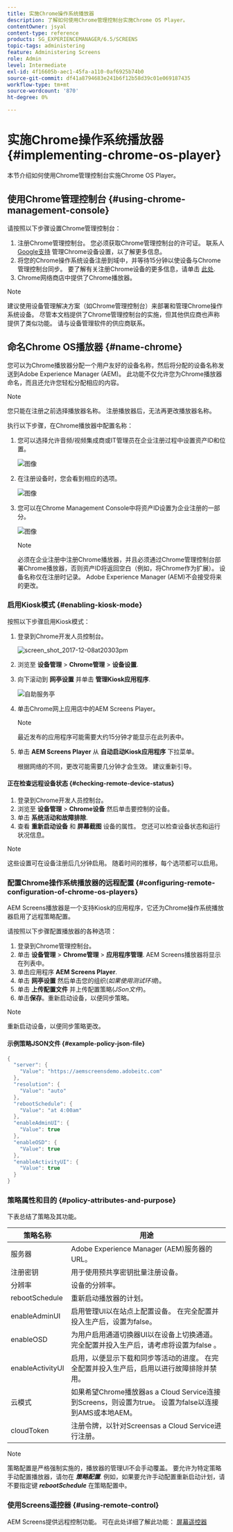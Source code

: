 ```yaml
---
title: 实施Chrome操作系统播放器
description: 了解如何使用Chrome管理控制台实施Chrome OS Player。
contentOwner: jsyal
content-type: reference
products: SG_EXPERIENCEMANAGER/6.5/SCREENS
topic-tags: administering
feature: Administering Screens
role: Admin
level: Intermediate
exl-id: 4f16605b-aec1-45fa-a110-0af6925b74b0
source-git-commit: df41a8794683e241b6f12b58d39c01e069187435
workflow-type: tm+mt
source-wordcount: '870'
ht-degree: 0%

---
```


# 实施Chrome操作系统播放器 {#implementing-chrome-os-player}

本节介绍如何使用Chrome管理控制台实施Chrome OS Player。

## 使用Chrome管理控制台 {#using-chrome-management-console}

请按照以下步骤设置Chrome管理控制台：

1. 注册Chrome管理控制台。 您必须获取Chrome管理控制台的许可证。 联系人 [Google支持](https://support.google.com/chrome/a/answer/1375678?hl=en&amp;ref_topic=2935995) 管理Chrome设备设置，以了解更多信息。
1. 将您的Chrome操作系统设备注册到域中，并等待15分钟以使设备与Chrome管理控制台同步。 要了解有关注册Chrome设备的更多信息，请单击 [此处](https://support.google.com/chrome/a/answer/1360534?hl=en).
1. Chrome网络商店中提供了Chrome播放器。

>[!NOTE]
>
>建议使用设备管理解决方案（如Chrome管理控制台）来部署和管理Chrome操作系统设备。 尽管本文档提供了Chrome管理控制台的实施，但其他供应商也声称提供了类似功能。 请与设备管理软件的供应商联系。

## 命名Chrome OS播放器 {#name-chrome}

您可以为Chrome播放器分配一个用户友好的设备名称，然后将分配的设备名称发送到Adobe Experience Manager (AEM)。 此功能不仅允许您为Chrome播放器命名，而且还允许您轻松分配相应的内容。

>[!NOTE]
>您只能在注册之前选择播放器名称。 注册播放器后，无法再更改播放器名称。

执行以下步骤，在Chrome播放器中配置名称：

1. 您可以选择允许音频/视频集成商或IT管理员在企业注册过程中设置资产ID和位置。

   ![图像](/help/user-guide/assets/chrome-device/chrome1.png)

1. 在注册设备时，您会看到相应的选项。

   ![图像](/help/user-guide/assets/chrome-device/chrome2.jpg)

1. 您可以在Chrome Management Console中将资产ID设置为企业注册的一部分。

   ![图像](/help/user-guide/assets/chrome-device/chrome3.png)

   >[!NOTE]
   >必须在企业注册中注册Chrome播放器，并且必须通过Chrome管理控制台部署Chrome播放器，否则资产ID将返回空白（例如，将Chrome作为扩展）。 设备名称仅在注册时记录。 Adobe Experience Manager (AEM)不会接受将来的更改。

### 启用Kiosk模式 {#enabling-kiosk-mode}

按照以下步骤启用Kiosk模式：

1. 登录到Chrome开发人员控制台。

   ![screen_shot_2017-12-08at20303pm](assets/screen_shot_2017-12-08at20303pm.png)

1. 浏览至 **设备管理** > **Chrome管理** > **设备设置**.
1. 向下滚动到 **网亭设置** 并单击 **管理Kiosk应用程序**.

   ![自助服务亭](assets/kiosk.png)

1. 单击Chrome网上应用店中的AEM Screens Player。

   >[!NOTE]
   >
   >最近发布的应用程序可能需要大约15分钟才能显示在此列表中。

1. 单击 **AEM Screens Player** 从 **自动启动Kiosk应用程序** 下拉菜单。

   根据网络的不同，更改可能需要几分钟才会生效。 建议重新引导。

#### 正在检查远程设备状态 {#checking-remote-device-status}

1. 登录到Chrome开发人员控制台。
1. 浏览至 **设备管理** > **Chrome设备** 然后单击要控制的设备。
1. 单击 **系统活动和故障排除**.
1. 查看 **重新启动设备** 和 **屏幕截图** 设备的属性。 您还可以检查设备状态和运行状况信息。

>[!NOTE]
>
>这些设置可在设备注册后几分钟启用。 随着时间的推移，每个选项都可以启用。

### 配置Chrome操作系统播放器的远程配置 {#configuring-remote-configuration-of-chrome-os-players}

AEM Screens播放器是一个支持Kiosk的应用程序，它还为Chrome操作系统播放器启用了远程策略配置。

请按照以下步骤配置播放器的各种选项：

1. 登录到Chrome管理控制台。
1. 单击 **设备管理** > **Chrome管理** > **应用程序管理**. AEM Screens播放器将显示在列表中。
1. 单击应用程序 **AEM Screens Player**.
1. 单击 **网亭设置** 然后单击您的组织(*如果使用测试环境*)。
1. 单击 **上传配置文件** 并上传配置策略(*JSon文件*)。
1. 单击&#x200B;**保存**。重新启动设备，以便同步策略。

>[!NOTE]
>
>重新启动设备，以便同步策略更改。

#### 示例策略JSON文件 {#example-policy-json-file}

```java
{
  "server": {
    "Value": "https://aemscreensdemo.adobeitc.com"
  },
  "resolution": {
    "Value": "auto"
  },
  "rebootSchedule": {
    "Value": "at 4:00am"
  },
  "enableAdminUI": {
    "Value": true
  },
  "enableOSD": {
    "Value": true
  },
  "enableActivityUI": {
    "Value": true
  }
}
```

### 策略属性和目的 {#policy-attributes-and-purpose}

下表总结了策略及其功能。

| **策略名称** | **用途** |
|---|---|
| 服务器 | Adobe Experience Manager (AEM)服务器的URL。 |
| 注册密钥 | 用于使用预共享密钥批量注册设备。 |
| 分辨率 | 设备的分辨率。 |
| rebootSchedule | 重新启动播放器的计划。 |
| enableAdminUI | 启用管理UI以在站点上配置设备。 在完全配置并投入生产后，设置为false。 |
| enableOSD | 为用户启用通道切换器UI以在设备上切换通道。 完全配置并投入生产后，请考虑将设置为false 。 |
| enableActivityUI | 启用，以便显示下载和同步等活动的进度。 在完全配置并投入生产后，启用以进行故障排除并禁用。 |
| 云模式 | 如果希望Chrome播放器as a Cloud Service连接到Screens，则设置为true。 设置为false以连接到AMS或本地AEM。 |
| cloudToken | 注册令牌，以针对Screensas a Cloud Service进行注册。 |

>[!NOTE]
>
>策略配置是严格强制实施的，播放器的管理UI不会手动覆盖。 要允许为特定策略手动配置播放器，请勿在 ***策略配置***. 例如，如果要允许手动配置重新启动计划，请不要指定键 ***rebootSchedule*** 在策略配置中。

### 使用Screens遥控器 {#using-remote-control}

AEM Screens提供远程控制功能。 可在此处详细了解此功能： [屏幕遥控器](implementing-remote-control.md)
